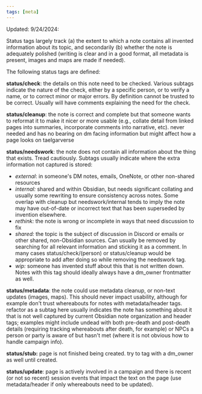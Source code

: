 ```yaml
---
tags: [meta]
---
```


Updated: 9/24/2024:

Status tags largely track (a) the extent to which a note contains all invented information about its topic, and secondarily (b) whether the note is adequately polished (writing is clear and in a good format, all metadata is present, images and maps are made if needed). 

The following status tags are defined:

**status/check**: the details on this note need to be checked. Various subtags indicate the nature of the check, either by a specific person, or to verify a name, or to correct minor or major errors. By definition cannot be trusted to be correct. Usually will have comments explaining the need for the check. 

**status/cleanup**: the note is correct and complete but that someone wants to reformat it to make it nicer or more usable (e.g., collate detail from linked pages into summaries, incorporate comments into narrative, etc). never needed and has no bearing on dm facing information but might affect how a page looks on taelgarverse

**status/needswork**: the note does not contain all information about the thing that exists. Tread cautiously. Subtags usually indicate where the extra information not captured is stored:
- *external*: in someone's DM notes, emails, OneNote, or other non-shared resources
- *internal:* shared and within Obsidian, but needs significant collating and usually some rewriting to ensure consistency across notes. Some overlap with cleanup but needswork/internal tends to imply the note may have out-of-date or incorrect text that has been superseded by invention elsewhere. 
- *rethink:* the note is wrong or incomplete in ways that need discussion to fix
- *shared:* the topic is the subject of discussion in Discord or emails or other shared, non-Obsidian sources. Can usually be removed by searching for all relevant information and sticking it as a comment. In many cases status/check/(person) or status/cleanup would be appropriate to add after doing so while removing the needswork tag. 
- *wip:* someone has invented stuff about this that is not written down. Notes with this tag should ideally always have a dm_owner frontmatter as well. 

**status/metadata**: the note could use metadata cleanup, or non-text updates (images, maps). This should never impact usability, although for example don't trust whereabouts for notes with metadata/header tags. refactor as a subtag here usually indicates the note has something about it that is not well captured by current Obsidian note organization and header tags; examples might include undead with both pre-death and post-death details (requiring tracking whereabouts after death, for example) or NPCs a person or party is aware of but hasn't met (where it is not obvious how to handle campaign info). 

**status/stub:** page is not finished being created. try to tag with a dm_owner as well until created. 

**status/update**: page is actively involved in a campaign and there is recent (or not so recent) session events that impact the text on the page (use metadata/header if only whereabouts need to be updated). 
